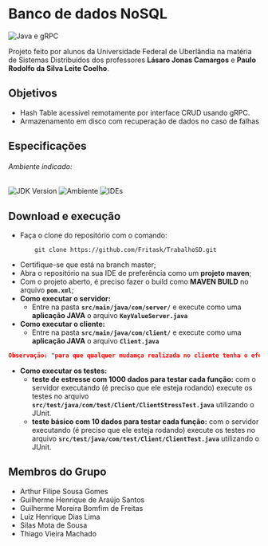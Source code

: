 # Banco de dados NoSQL

![Java e gRPC](https://img.shields.io/badge/JAVA-gRPC-yellow)

Projeto feito por alunos da Universidade Federal de Uberlândia na matéria de Sistemas Distribuídos dos professores **Lásaro Jonas Camargos** e **Paulo Rodolfo da Silva Leite Coelho**.

## Objetivos

- Hash Table acessível remotamente por interface CRUD usando gRPC.
- Armazenamento em disco com recuperação de dados no caso de falhas

## Especificações

###### Ambiente indicado:

![JDK Version](https://img.shields.io/badge/openjdk-v11.0.9.1-orange)
![Ambiente](https://img.shields.io/badge/Ambiente%20utilizado-Linux%20Ubuntu-blue)
![IDEs](https://img.shields.io/badge/Eclipse-IntelliJ-red)

## Download e execução

- Faça o clone do repositório com o comando:
    ````GIT
        git clone https://github.com/Fritask/TrabalhoSD.git
    ````
- Certifique-se que está na branch master;
- Abra o repositório na sua IDE de preferência como um **projeto maven**;
- Com o projeto aberto, é preciso fazer o build como **MAVEN BUILD** no arquivo **`pom.xml`**;
- **Como executar o servidor:**
    - Entre na pasta **`src/main/java/com/server/`** e execute como uma **aplicação JAVA** o arquivo **`KeyValueServer.java`**
- **Como executar o cliente:**
    - Entre na pasta **`src/main/java/com/client/`** e execute como uma **aplicação JAVA** o arquivo **`Client.java`**

````JSON
Observação: "para que qualquer mudança realizada no cliente tenha o efeito desejado, é necessário que o servidor esteja executando"
````

- **Como executar os testes:**
    - **teste de estresse com 1000 dados para testar cada função:** com o servidor executando (é preciso que ele esteja rodando) execute os testes no arquivo **`src/test/java/com/test/Client/ClientStressTest.java`** utilizando o JUnit.
    - **teste básico com 10 dados para testar cada função:** com o servidor executando (é preciso que ele esteja rodando) execute os testes no arquivo **`src/test/java/com/test/Client/ClientTest.java`** utilizando o JUnit.

## Membros do Grupo

- Arthur Filipe Sousa Gomes
- Guilherme Henrique de Araújo Santos
- Guilherme Moreira Bomfim de Freitas
- Luiz Henrique Dias Lima
- Silas Mota de Sousa
- Thiago Vieira Machado